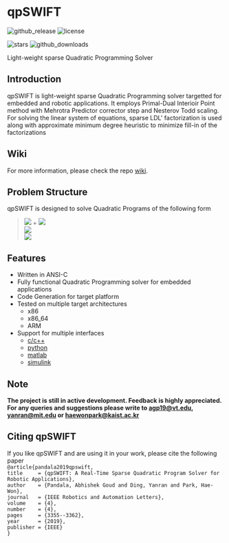 # qpSWIFT
![github_release](https://img.shields.io/github/release-date/qpSWIFT/qpSWIFT)
![license](https://img.shields.io/github/license/qpSWIFT/qpSWIFT)

![stars](https://img.shields.io/github/stars/qpSWIFT/qpSWIFT)
![github_downloads](https://img.shields.io/github/downloads/qpSWIFT/qpSWIFT/total)

Light-weight sparse Quadratic Programming Solver


## Introduction
qpSWIFT is light-weight sparse Quadratic Programming solver targetted for embedded and robotic applications. It employs Primal-Dual Interioir Point method with Mehrotra Predictor corrector step and Nesterov Todd scaling. For solving the linear system of equations, sparse LDL' factorization is used along with approximate minimum degree heuristic to minimize fill-in of the factorizations

## Wiki
For more information, please check the repo [wiki](https://github.com/qpSWIFT/qpSWIFT/wiki).

## Problem Structure
qpSWIFT is designed to solve Quadratic Programs of the following form 
> <img src="https://render.githubusercontent.com/render/math?math=\min_x \hspace{5pt}0.5x^\top P x"> + <img src="https://render.githubusercontent.com/render/math?math=c^\top x"><br />
> <img src="https://render.githubusercontent.com/render/math?math=s.t.\hspace{5pt}Ax=b"><br/>
> <img src="https://render.githubusercontent.com/render/math?math=\hspace{20pt}Gx\leq h">

## Features
 - Written in ANSI-C
 - Fully functional Quadratic Programming solver for embedded applications
 - Code Generation for target platform
 - Tested on multiple target architectures
    + x86
    + x86_64
    + ARM
  - Support for multiple interfaces
    + [c/c++](https://github.com/qpSWIFT/qpSWIFT/tree/main/src)
    + [python](https://github.com/qpSWIFT/qpSWIFT/tree/main/python)
    + [matlab](https://github.com/qpSWIFT/qpSWIFT/tree/main/matlab)
    + [simulink](https://github.com/qpSWIFT/qpSWIFT/tree/main/simulink)



## Note
**The project is still in active development. Feedback is highly appreciated. For any queries and suggestions please write to agp19@vt.edu, yanran@mit.edu or haewonpark@kaist.ac.kr**

## Citing qpSWIFT
If you like qpSWIFT and are using it in your work, please cite the following paper\
  `@article{pandala2019qpswift,`\
  `title     = {qpSWIFT: A Real-Time Sparse Quadratic Program Solver for Robotic Applications},`\
  `author    = {Pandala, Abhishek Goud and Ding, Yanran and Park, Hae-Won},`\
  `journal   = {IEEE Robotics and Automation Letters},`\
  `volume    = {4},`\
  `number    = {4},`\
  `pages     = {3355--3362},`\
  `year      = {2019},`\
  `publisher = {IEEE}`\
  `}`
